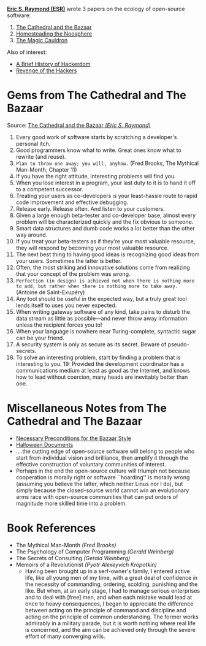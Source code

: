 [**Eric S. Raymond (ESR)**](http://www.catb.org/~esr/) wrote 3 papers on the ecology of open-source software:
1. [The Cathedral and the Bazaar](http://www.catb.org/~esr/writings/cathedral-bazaar/cathedral-bazaar/index.html)
2. [Homesteading the Noosphere](http://www.catb.org/~esr/writings/homesteading/homesteading/)
3. [The Magic Cauldron](http://www.catb.org/~esr/writings/homesteading/magic-cauldron/)

Also of interest:
- [A Brief History of Hackerdom](http://www.catb.org/~esr/writings/homesteading/hacker-history/)
- [Revenge of the Hackers](http://www.catb.org/~esr/writings/homesteading/hacker-revenge/)

# Gems from The Cathedral and The Bazaar
Source: [The Cathedral and the Bazaar _(Eric S. Raymond)_](http://www.catb.org/~esr/writings/cathedral-bazaar/cathedral-bazaar/index.html)
1. Every good work of software starts by scratching a developer's personal itch.
2. Good programmers know what to write. Great ones know what to rewrite (and reuse).
3. ``Plan to throw one away; you will, anyhow.`` (Fred Brooks, The Mythical Man-Month, Chapter 11)
4. If you have the right attitude, interesting problems will find you.
5. When you lose interest in a program, your last duty to it is to hand it off to a competent successor.
6. Treating your users as co-developers is your least-hassle route to rapid code improvement and effective debugging.
7. Release early. Release often. And listen to your customers.
8. Given a large enough beta-tester and co-developer base, almost every problem will be characterized quickly and the fix obvious to someone.
9. Smart data structures and dumb code works a lot better than the other way around.
10. If you treat your beta-testers as if they're your most valuable resource, they will respond by becoming your most valuable resource.
11. The next best thing to having good ideas is recognizing good ideas from your users. Sometimes the latter is better.
12. Often, the most striking and innovative solutions come from realizing that your concept of the problem was wrong.
13. ``Perfection (in design) is achieved not when there is nothing more to add, but rather when there is nothing more to take away.`` (Antoine de Saint-Exupéry)
14. Any tool should be useful in the expected way, but a truly great tool lends itself to uses you never expected.
15. When writing gateway software of any kind, take pains to disturb the data stream as little as possible—and never throw away information unless the recipient forces you to!
16. When your language is nowhere near Turing-complete, syntactic sugar can be your friend.
17. A security system is only as secure as its secret. Beware of pseudo-secrets.
18. To solve an interesting problem, start by finding a problem that is interesting to you.
19: Provided the development coordinator has a communications medium at least as good as the Internet, and knows how to lead without coercion, many heads are inevitably better than one.


# Miscellaneous Notes from The Cathedral and The Bazaar
- [Necessary Preconditions for the Bazaar Style](http://www.catb.org/~esr/writings/cathedral-bazaar/cathedral-bazaar/ar01s10.html)
- [Halloween Documents](http://catb.org/~esr/halloween/index.html)
- ....the cutting edge of open-source software will belong to people who start from individual vision and brilliance, then amplify it through the effective construction of voluntary communities of interest.
- Perhaps in the end the open-source culture will triumph not because cooperation is morally right or software ``hoarding'' is morally wrong (assuming you believe the latter, which neither Linus nor I do), but simply because the closed-source world cannot win an evolutionary arms race with open-source communities that can put orders of magnitude more skilled time into a problem.

# Book References
- The Mythical Man-Month _(Fred Brooks)_
- The Psychology of Computer Programming _(Gerald Weinberg)_
- The Secrets of Consulting _(Gerald Weinberg)_
- Memoirs of a Revolutionist _(Pyotr Alexeyvich Kropotkin)_
  - Having been brought up in a serf-owner's family, I entered active life, like all young men of my time, with a great deal of confidence in the necessity of commanding, ordering, scolding, punishing and the like. But when, at an early stage, I had to manage serious enterprises and to deal with [free] men, and when each mistake would lead at once to heavy consequences, I began to appreciate the difference between acting on the principle of command and discipline and acting on the principle of common understanding. The former works admirably in a military parade, but it is worth nothing where real life is concerned, and the aim can be achieved only through the severe effort of many converging wills.
